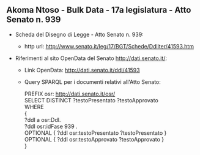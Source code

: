 ## Akoma Ntoso - Bulk Data - 17a legislatura - Atto Senato n. 939 ##

* Scheda del Disegno di Legge - Atto Senato n. 939:
	* http url: http://www.senato.it/leg/17/BGT/Schede/Ddliter/41593.htm

* Riferimenti al sito OpenData del Senato http://dati.senato.it/:
	* Link OpenData: http://dati.senato.it/ddl/41593
	* Query SPARQL per i documenti relativi all'Atto Senato:

        PREFIX osr: <http://dati.senato.it/osr/>  
		SELECT DISTINCT ?testoPresentato ?testoApprovato  
		WHERE  
		{  
		    ?ddl a osr:Ddl.  
		    ?ddl osr:idFase 939 .  
		    OPTIONAL { ?ddl osr:testoPresentato ?testoPresentato }  
		    OPTIONAL { ?ddl osr:testoApprovato ?testoApprovato }  
		}
		